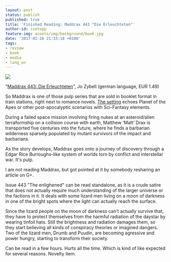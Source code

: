 ```yaml
---
layout: post
status: publish
published: true
title: 'Finished Reading: Maddrax 443 "Die Erleuchteten"'
author-id: isotopp
feature-img: assets/img/background/book.jpg
date: '2017-01-26 21:33:18 +0100'
tags:
- review
- book
- media
- lang_en
---
```

![](/uploads/2017/01/Bildschirmfoto-2017-01-26-um-21.14.42.png)

"[Maddrax 443: Die Erleuchteten](https://www.amazon.de/Maddrax-Folge-443-Die-Erleuchteten-ebook/dp/B01MSZX2T7)",
Jo Zybell (german language, EUR 1.49)

So Maddrax is one of those pulp series that are sold in booklet format in
train stations, right next to romance novels. 
[The setting](https://en.wikipedia.org/wiki/Maddrax) echoes Planet of the Apes or
other post-apocalyptic scenarios with Sci-Fantasy elements.

During a failed space mission involving firing nukes at an asteroid/alien
terraformship on a collision course with earth, Matthew ‘Matt’
Drax is transported five centuries into the future, where he finds a
barbarian wilderness sparsely populated by mutant survivors of the
impact and barbarians.

As the story develops, Maddrax goes onto a journey of discovery through
a Edgar Rice Burroughs-like system of worlds torn by conflict and
interstellar war. It's pulp.

I am not reading Maddrax, but got pointed at it by somebody resharing 
an article on G+. 

Issue 443 "The enlighened" can be read standalone, as it is a crude satire
that does not actually require much understanding of the larger universe or
the factions in it. It deals with some lizard men living on a moon of
darkness in one of the bright spots where the light can actually reach the
surface.

Since the lizard people on the moon of darkness can't actually survive that,
they have to protect themselves from the harmful radiation of the daystar by
wearing tinfoil hats. Still the brightness and radiation damages them, so
they start believing all kinds of conspiracy theories or imagined dangers.
Two of the lizard men, Drumb and Puudin, are becoming agressive and power
hungry, starting to transform their society.

Can be read in a few hours. Hurts all the time. Which is kind of like
expected for several reasons. Novelty item.
